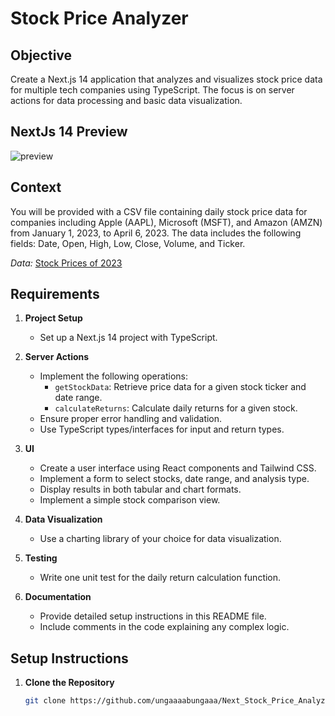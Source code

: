 # Stock Price Analyzer

## Objective
Create a Next.js 14 application that analyzes and visualizes stock price data for multiple tech companies using TypeScript. The focus is on server actions for data processing and basic data visualization.

## NextJs 14 Preview
![preview](https://i.imgur.com/E8HK8sc.png)

## Context
You will be provided with a CSV file containing daily stock price data for companies including Apple (AAPL), Microsoft (MSFT), and Amazon (AMZN) from January 1, 2023, to April 6, 2023. The data includes the following fields: Date, Open, High, Low, Close, Volume, and Ticker.

*Data:* [Stock Prices of 2023](https://www.kaggle.com/datasets/sabasaeed1953/stock-prices-of-2023/data)

## Requirements

1. **Project Setup**
   - Set up a Next.js 14 project with TypeScript.

2. **Server Actions**
   - Implement the following operations:
     - `getStockData`: Retrieve price data for a given stock ticker and date range.
     - `calculateReturns`: Calculate daily returns for a given stock.
   - Ensure proper error handling and validation.
   - Use TypeScript types/interfaces for input and return types.

3. **UI**
   - Create a user interface using React components and Tailwind CSS.
   - Implement a form to select stocks, date range, and analysis type.
   - Display results in both tabular and chart formats.
   - Implement a simple stock comparison view.

4. **Data Visualization**
   - Use a charting library of your choice for data visualization.

5. **Testing**
   - Write one unit test for the daily return calculation function.

6. **Documentation**
   - Provide detailed setup instructions in this README file.
   - Include comments in the code explaining any complex logic.

## Setup Instructions

1. **Clone the Repository**
   ```bash
   git clone https://github.com/ungaaaabungaaa/Next_Stock_Price_Analyzer

